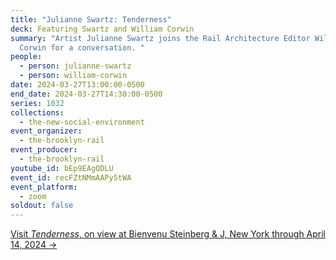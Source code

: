 ```yaml
---
title: "Julianne Swartz: Tenderness"
deck: Featuring Swartz and William Corwin
summary: "Artist Julianne Swartz joins the Rail Architecture Editor William
  Corwin for a conversation. "
people:
  - person: julianne-swartz
  - person: william-corwin
date: 2024-03-27T13:00:00-0500
end_date: 2024-03-27T14:30:00-0500
series: 1032
collections:
  - the-new-social-environment
event_organizer:
  - the-brooklyn-rail
event_producer:
  - the-brooklyn-rail
youtube_id: bEp9EAgQDLU
event_id: recFZtNMmAAPy5tWA
event_platform:
  - zoom
soldout: false
---
```

[V﻿isit *Tenderness*, on view at Bienvenu Steinberg & J, New York through April 14, 2024 →](http://www.bsandj.com/exhibitions/tenderness)
